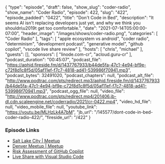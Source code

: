 {
  "type": "episode",
  "draft": false,
  "show_slug": "coder-radio",
  "show_name": "Coder Radio",
  "episode": 422,
  "slug": "422",
  "episode_padded": "0422",
  "title": "Don't Code in Bed",
  "description": "It seems AI isn't replacing developers just yet, and why we think you shouldn\u2019t get too comfortable.",
  "date": "2021-07-14T05:00:00-07:00",
  "header_image": "/images/shows/coder-radio.png",
  "categories": [
    "Coder Radio"
  ],
  "tags": [
    "apple ecosystem vs android",
    "coder radio",
    "determinism",
    "development podcast",
    "generative model",
    "github copilot",
    "vscode live share review"
  ],
  "hosts": [
    "chris",
    "michael"
  ],
  "guests": [],
  "sponsors": [
    "linode.com-cr",
    "acloud.guru-cr"
  ],
  "podcast_duration": "00:45:07",
  "podcast_file": "https://aphid.fireside.fm/d/1437767933/b44de5fa-47c1-4e94-bf9e-c72f8d1c8f5d/05af11ef-f7c7-4818-ad41-539986f70941.mp3",
  "podcast_bytes": 32491020,
  "podcast_chapters": null,
  "podcast_alt_file": "http://www.podtrac.com/pts/redirect.mp3/aphid.fireside.fm/d/1437767933/b44de5fa-47c1-4e94-bf9e-c72f8d1c8f5d/05af11ef-f7c7-4818-ad41-539986f70941.mp3",
  "podcast_ogg_file": null,
  "video_file": "http://www.podtrac.com/pts/redirect.mp4/201406.jb-dl.cdn.scaleengine.net/coderradio/2021/cr-0422.mp4",
  "video_hd_file": null,
  "video_mobile_file": null,
  "youtube_link": "https://youtu.be/MLHzLk4A7bM",
  "jb_url": "/145577/dont-code-in-bed-coder-radio-422/",
  "fireside_url": "/422"
}


### Episode Links

  * [Salt Lake City | Meetup](https://www.meetup.com/jupiterbroadcasting/events/278854904/ "Salt Lake City | Meetup")
  * [Denver Meetup | Meetup](https://www.meetup.com/jupiterbroadcasting/events/278855088/ "Denver Meetup | Meetup")
  * [Risk Assessment of GitHub Copilot](https://gist.github.com/0xabad1dea/be18e11beb2e12433d93475d72016902 "Risk Assessment of GitHub Copilot")
  * [Live Share with Visual Studio Code](https://visualstudio.microsoft.com/services/live-share/ "Live Share with Visual Studio Code")


